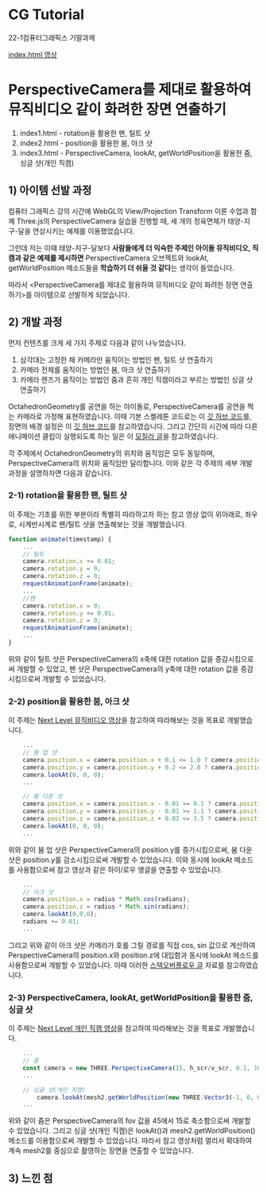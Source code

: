 # CG Tutorial

22-1컴퓨터그래픽스 기말과제

[index.html 영상](index.mp4)

# PerspectiveCamera를 제대로 활용하여 뮤직비디오 같이 화려한 장면 연출하기
1. index1.html - rotation을 활용한 팬, 틸트 샷
2. index2.html - position을 활용한 붐, 아크 샷
3. index3.html - PerspectiveCamera, lookAt, getWorldPosition을 활용한 줌, 싱글 샷(개인 직캠)

## 1) 아이템 선발 과정
컴퓨터 그래픽스 강의 시간에 WebGL의 View/Projection Transform 이론 수업과 함께 Three.js의 PerspectiveCamera 실습을 진행할 때, 세 개의 정육면체가 태양-지구-달을 연상시키는 예제를 이용했었습니다.

그런데 저는 이때 태양-지구-달보다 **사람들에게 더 익숙한 주제인 아이돌 뮤직비디오, 직캠과 같은 예제를 제시하면** PerspectiveCamera 오브젝트와 lookAt, getWorldPosition 메소드들을 **학습하기 더 쉬울 것 같다**는 생각이 들었습니다.

따라서 <PerspectiveCamera를 제대로 활용하여 뮤직비디오 같이 화려한 장면 연출하기>를 아이템으로 선발하게 되었습니다.

## 2) 개발 과정
먼저 컨텐츠를 크게 세 가지 주제로 다음과 같이 나누었습니다.
1. 삼각대는 고정한 채 카메라만 움직이는 방법인 팬, 틸트 샷 연출하기
2. 카메라 전체를 움직이는 방법인 붐, 아크 샷 연출하기
3. 카메라 렌즈가 움직이는 방법인 줌과 흔히 개인 직캠이라고 부르는 방법인 싱글 샷 연출하기

OctahedronGeometry를 공연을 하는 아이돌로, PerspectiveCamera를 공연을 찍는 카메라로 가정해 표현하였습니다. 이때 기본 스켈레톤 코드로는 이 [깃 허브 코드](https://github.com/learn-cg/three.js/blob/main/05_transform_auto.js)를, 장면의 배경 설정은 이 [깃 허브 코드](https://github.com/learn-cg/three.js/blob/main/15_texture_cube.js)를 참고하였습니다. 그리고 간단히 시간에 따라 다른 애니메이션 클립이 실행되도록 하는 일은 이 [모질라 글](https://developer.mozilla.org/ko/docs/Web/API/Window/requestAnimationFrame)을 참고하였습니다.

각 주제에서 OctahedronGeometry의 위치와 움직임은 모두 동일하며, PerspectiveCamera의 위치와 움직임만 달리합니다. 이와 같은 각 주제의 세부 개발 과정을 설명하자면 다음과 같습니다.

### 2-1) rotation을 활용한 팬, 틸트 샷
이 주제는 기초를 위한 부분이라 특별히 따라하고자 하는 참고 영상 없이 위아래로, 좌우로, 시계반시계로 팬/틸트 샷을 연출해보는 것을 개발했습니다.

```js
function animate(timestamp) {
    ...
    // 틸트
    camera.rotation.x += 0.01;
    camera.rotation.y = 0;
    camera.rotation.z = 0;
    requestAnimationFrame(animate);
    ...
    //팬
    camera.rotation.x = 0;
    camera.rotation.y += 0.01;
    camera.rotation.z = 0;
    requestAnimationFrame(animate);
    ...
}
```
위와 같이 틸트 샷은 PerspectiveCamera의 x축에 대한 rotation 값을 증감시킴으로써 개발할 수 있었고, 팬 샷은 PerspectiveCamera의 y축에 대한 rotation 값을 증감시킴으로써 개발할 수 있었습니다.

### 2-2) position을 활용한 붐, 아크 샷
이 주제는 [Next Level 뮤직비디오 영상](https://youtu.be/60eU66pu-tA?t=92)을 참고하여 따라해보는 것을 목표로 개발했습니다.

```js
    ...
    // 붐 업 샷
	camera.position.x = camera.position.x + 0.1 <= 1.0 ? camera.position.x + 0.1 : 1.0;
	camera.position.y = camera.position.y + 0.2 <= 2.0 ? camera.position.y + 0.2 : 2.0;
	camera.lookAt(0, 0, 0);
    ...

    // 붐 다운 샷
	camera.position.x = camera.position.x - 0.01 >= 0.1 ? camera.position.x - 0.01 : 0.1;
	camera.position.y = camera.position.y - 0.01 >= 1.1 ? camera.position.y - 0.01 : 1.1;
	camera.position.z = camera.position.z + 0.02 <= 3.5 ? camera.position.z + 0.02 : 3.5;
	camera.lookAt(0, 0, 0);
    ...
```
위와 같이 붐 업 샷은 PerspectiveCamera의 position.y를 증가시킴으로써, 붐 다운 샷은 position.y를 감소시킴으로써 개발할 수 있었습니다. 이와 동시에 lookAt 메소드를 사용함으로써 참고 영상과 같은 하이/로우 앵글을 연출할 수 있었습니다.

```js
    ...
    // 아크 샷
	camera.position.x = radius * Math.cos(radians);  
	camera.position.z = radius * Math.sin(radians);
	camera.lookAt(0,0,0);
	radians += 0.01;
    ...
```
그리고 위와 같이 아크 샷은 카메라가 호를 그릴 경로를 직접 cos, sin 값으로 계산하여 PerspectiveCamera의 position.x와 position.z에 대입함과 동시에 lookAt 메소드를 사용함으로써 개발할 수 있었습니다. 이때 이러한 [스택오버플로우 글](https://stackoverflow.com/questions/27095251/how-to-rotate-a-three-perspectivecamera-around-on-object) 자료를 참고하였습니다.

### 2-3) PerspectiveCamera, lookAt, getWorldPosition을 활용한 줌, 싱글 샷
이 주제는 [Next Level 개인 직캠 영상](https://youtu.be/nyvWK4n6AAc?t=50)을 참고하여 따라해보는 것을 목표로 개발했습니다.

```js
    ...
    // 줌
    const camera = new THREE.PerspectiveCamera(15, h_scr/v_scr, 0.1, 1000);
    ...

    // 싱글 샷(개인 직캠)
        camera.lookAt(mesh2.getWorldPosition(new THREE.Vector3(-1, 0, 0)));
    ...
```
위와 같이 줌은 PerspectiveCamera의 fov 값을 45에서 15로 축소함으로써 개발할 수 있었습니다. 그리고 싱글 샷(개인 직캠)은 lookAt()과 mesh2.getWorldPosition() 메소드를 이용함으로써 개발할 수 있었습니다. 따라서 참고 영상처럼 멀리서 확대하여 계속 mesh2를 중심으로 촬영하는 장면을 연출할 수 있었습니다.

## 3) 느낀 점
